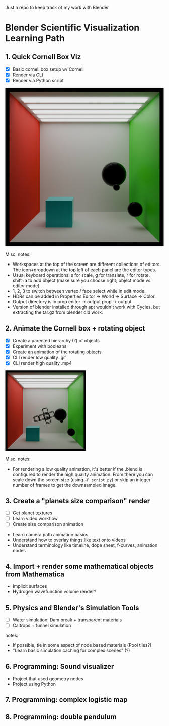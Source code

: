 Just a repo to keep track of my work with Blender



# Blender Scientific Visualization Learning Path

## 1. Quick Cornell Box Viz

- [x] Basic cornell box setup w/ Cornell
- [x] Render via CLI
- [x] Render via Python script

![](p1-cornellbox/p01_0001.png)

Misc. notes:
- Workspaces at the top of the screen are different collections of editors. The icon+dropdown at the top left of each panel are the editor types.
- Usual keyboard operations: s for scale, g for translate, r for rotate. shift+a to add object (make sure you choose right; object mode vs editor mode).
- 1, 2, 3 to switch between vertex / face select while in edit mode.
- HDRs can be added in Properties Editor -> World -> Surface -> Color. 
- Output directory is in prop editor -> output prop -> output
- Version of blender installed through apt wouldn't work with Cycles, but extracting the tar.gz from blender did work. 

## 2. Animate the Cornell box + rotating object
- [x] Create a parented hierarchy (?) of objects
- [x] Experiment with booleans
- [x] Create an animation of the rotating objects
- [x] CLI render low quality .gif
- [x] CLI render high quality .mp4

![](p2-rotation/output-small.gif)

Misc. notes:
- For rendering a low quality animation, it's better if the .blend is configured to render the high quality animation. From there you can scale down the screen size (using `-P script.py`) or skip an integer number of frames to get the downsampled image.

## 3. Create a "planets size comparison" render
- [ ] Get planet textures
- [ ] Learn video workflow
- [ ] Create size comparison animation

- Learn camera path animation basics
- Understand how to overlay things like text onto videos
- Understand terminology like timeline, dope sheet, f-curves, animation nodes

## 4. Import + render some mathematical objects from Mathematica
- Implicit surfaces
- Hydrogen wavefunction volume render?


## 5. Physics and Blender's Simulation Tools
- [ ] Water simulation: Dam break + transparent materials 
- [ ] Caltrops + funnel simulation

notes: 
- If possible, tie in some aspect of node based materials (Pool tiles?)
- "Learn basic simulation caching for complex scenes" (?)

## 6. Programming: Sound visualizer
- Project that used geometry nodes
- Project using Python

## 7. Programming: complex logistic map

## 8. Programming: double pendulum
